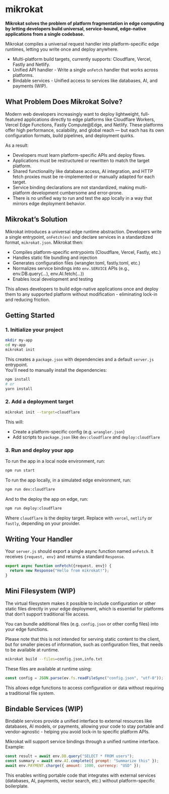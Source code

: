 # mikrokat

**Mikrokat solves the problem of platform fragmentation in edge computing by letting developers build universal, service-bound, edge-native applications from a single codebase.**

Mikrokat compiles a universal request handler into platform-specific edge runtimes, letting you write once and deploy anywhere.

- Multi-platform build targets, currently supports: Cloudflare, Vercel, Fastly and Netlify.
- Unified API handler - Write a single `onFetch` handler that works across platforms.
- Bindable services - Unified access to services like databases, AI, and payments (WIP).

## What Problem Does Mikrokat Solve?

Modern web developers increasingly want to deploy lightweight, full-featured applications directly to edge platforms like Cloudflare Workers, Vercel Edge Functions, Fastly Compute@Edge, and Netlify. These platforms offer high performance, scalability, and global reach — but each has its own configuration formats, build pipelines, and deployment quirks.

As a result:

- Developers must learn platform-specific APIs and deploy flows.
- Applications must be restructured or rewritten to match the target platform.
- Shared functionality like database access, AI integration, and HTTP fetch proxies must be re-implemented or manually adapted for each target.
- Service binding declarations are not standardized, making multi-platform development cumbersome and error-prone.
- There is no unified way to run and test the app locally in a way that mirrors edge deployment behavior.

## Mikrokat’s Solution

Mikrokat introduces a universal edge runtime abstraction. Developers write a single entrypoint, `onFetch(ev)` and declare services in a standardized format, `mikrokat.json`. Mikrokat then:

- Compiles platform-specific entrypoints (Cloudflare, Vercel, Fastly, etc.)
- Handles static file bundling and injection
- Generates configuration files (wrangler.toml, fastly.toml, etc.)
- Normalizes service bindings into `env.SERVICE` APIs (e.g., env.DB.query(...), env.AI.fetch(...))
- Enables local development and testing

This allows developers to build edge-native applications once and deploy them to any supported platform without modification - eliminating lock-in and reducing friction.

## Getting Started

### 1. Initialize your project

```bash
mkdir my-app
cd my-app
mikrokat init
```

This creates a `package.json` with dependencies and a default `server.js` entrypoint.  
You'll need to manually install the dependencies:

```bash
npm install
# or
yarn install
```

### 2. Add a deployment target

```bash
mikrokat init --target=cloudflare
```

This will:
- Create a platform-specific config (e.g. `wrangler.json`)
- Add scripts to `package.json` like `dev:cloudflare` and `deploy:cloudflare`

### 3. Run and deploy your app

To run the app in a local node environment, run:

```bash
npm run start
```

To run the app locally, in a simulated edge environment, run:

```bash
npm run dev:cloudflare
```

And to the deploy the app on edge, run:

```bash
npm run deploy:cloudflare
```

Where `cloudflare` is the deploy target. Replace with `vercel`, `netlify` or `fastly`, depending on your provider.

## Writing Your Handler

Your `server.js` should export a single async function named `onFetch`. It receives `{request, env}` and returns a standard `Response`.

```js
export async function onFetch({request, env}) {
  return new Response("Hello from mikrokat!");
}
```

## Mini Filesystem (WIP)

The virtual filesystem makes it possible to include configuration or other static files directly in your edge deployment, which is essential for platforms that don’t support traditional file access.

You can bundle additional files (e.g. `config.json` or other config files) into your edge functions.

Please note that this is not intended for serving static content to the client, but for smaller pieces of
information, such as configuration files, that needs to be available at runtime.

```bash
mikrokat build --files=config.json,info.txt
```

These files are available at runtime using:

```js
const config = JSON.parse(ev.fs.readFileSync("config.json", "utf-8"));
```

This allows edge functions to access configuration or data without requiring a traditional file system.

## Bindable Services (WIP)

Bindable services provide a unified interface to external resources like databases, AI models, or payments, allowing your code to stay portable and vendor-agnostic - helping you avoid lock-in to specific platform APIs.

Mikrokat will support service bindings through a unified runtime interface. Example:

```js
const result = await env.DB.query("SELECT * FROM users");
const summary = await env.AI.complete({ prompt: "Summarize this" });
await env.PAYMENT.charge({ amount: 1000, currency: "USD" });
```

This enables writing portable code that integrates with external services (databases, AI, payments, vector search, etc.) without platform-specific boilerplate.

